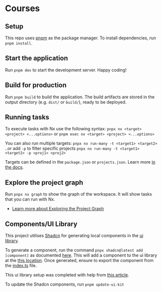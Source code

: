 # Courses

## Setup

This repo uses [pnpm](https://pnpm.io/) as the package manager. To install
dependencies, run `pnpm install`.

## Start the application

Run `pnpm dev` to start the development server. Happy coding!

## Build for production

Run `pnpm build` to build the application. The build artifacts are stored in the
output directory (e.g. `dist/` or `build/`), ready to be deployed.

## Running tasks

To execute tasks with Nx use the following syntax:
`pnpx nx <target> <project> <...options>` or
`pnpm exec nx <target> <project> <...options>`

You can also run multiple targets: `pnpx nx run-many -t <target1> <target2>`
..or add `-p` to filter specific projects
`pnpx nx run-many -t <target1> <target2> -p <proj1> <proj2>`

Targets can be defined in the `package.json` or `projects.json`. Learn more
[in the docs](https://nx.dev/features/run-tasks).

## Explore the project graph

Run `pnpx nx graph` to show the graph of the workspace. It will show tasks that
you can run with Nx.

- [Learn more about Exploring the Project Graph](https://nx.dev/core-features/explore-graph)

## Components/UI Library

This project utilises [Shadcn](https://ui.shadcn.com/) for generating local
components in the [ui library](./libs/ui-kit/ui/).

To generate a component, run the command `pnpx shadcn@latest add [component]` as
documented [here](https://ui.shadcn.com/docs/cli). This will add a component to
the ui library at the [this location](./libs/ui-kit/ui/src/lib/ui/). Once
generated, ensure to export the component from the
[index.ts](./libs/ui-kit/ui/src/index.ts) file.

This ui library setup was completed with help from
[this article](https://blog.patrickvaler.ch/how-to-get-started-with-shadcn-ui-and-next-js-within-a-nx-monorepo-57908f48b4ef).

To update the Shadcn components, run `pnpm update-ui-kit`

